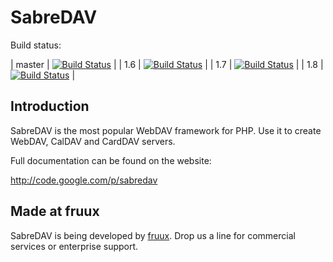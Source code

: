 SabreDAV
========

Build status:

| master | [![Build Status](https://travis-ci.org/evert/SabreDAV.png?branch=master)](https://travis-ci.org/evert/SabreDAV) |
| 1.6 | [![Build Status](https://travis-ci.org/evert/SabreDAV.png?branch=1.6)](https://travis-ci.org/evert/SabreDAV) |
| 1.7 | [![Build Status](https://travis-ci.org/evert/SabreDAV.png?branch=1.7)](https://travis-ci.org/evert/SabreDAV) |
| 1.8 | [![Build Status](https://travis-ci.org/evert/SabreDAV.png?branch=1.8)](https://travis-ci.org/evert/SabreDAV) |

Introduction
------------

SabreDAV is the most popular WebDAV framework for PHP. Use it to create WebDAV, CalDAV and CardDAV servers.

Full documentation can be found on the website:

http://code.google.com/p/sabredav

Made at fruux
-------------

SabreDAV is being developed by [fruux](https://fruux.com/). Drop us a line for commercial services or enterprise support.
